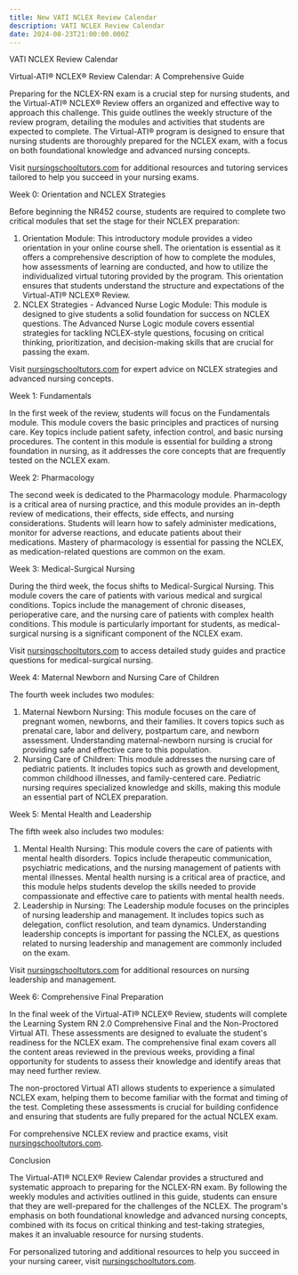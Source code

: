 ```yaml
---
title: New VATI NCLEX Review Calendar
description: VATI NCLEX Review Calendar
date: 2024-08-23T21:00:00.000Z
---
```


VATI NCLEX Review Calendar

Virtual-ATI® NCLEX® Review Calendar: A Comprehensive Guide

Preparing for the NCLEX-RN exam is a crucial step for nursing students, and the Virtual-ATI® NCLEX® Review offers an organized and effective way to approach this challenge. This guide outlines the weekly structure of the review program, detailing the modules and activities that students are expected to complete. The Virtual-ATI® program is designed to ensure that nursing students are thoroughly prepared for the NCLEX exam, with a focus on both foundational knowledge and advanced nursing concepts.

Visit [nursingschooltutors.com](https://nursingschooltutors.com/) for additional resources and tutoring services tailored to help you succeed in your nursing exams.

Week 0: Orientation and NCLEX Strategies

Before beginning the NR452 course, students are required to complete two critical modules that set the stage for their NCLEX preparation:

1. Orientation Module: This introductory module provides a video orientation in your online course shell. The orientation is essential as it offers a comprehensive description of how to complete the modules, how assessments of learning are conducted, and how to utilize the individualized virtual tutoring provided by the program. This orientation ensures that students understand the structure and expectations of the Virtual-ATI® NCLEX® Review.
2. NCLEX Strategies - Advanced Nurse Logic Module: This module is designed to give students a solid foundation for success on NCLEX questions. The Advanced Nurse Logic module covers essential strategies for tackling NCLEX-style questions, focusing on critical thinking, prioritization, and decision-making skills that are crucial for passing the exam.

Visit [nursingschooltutors.com](https://nursingschooltutors.com/) for expert advice on NCLEX strategies and advanced nursing concepts.

Week 1: Fundamentals

In the first week of the review, students will focus on the Fundamentals module. This module covers the basic principles and practices of nursing care. Key topics include patient safety, infection control, and basic nursing procedures. The content in this module is essential for building a strong foundation in nursing, as it addresses the core concepts that are frequently tested on the NCLEX exam.

Week 2: Pharmacology

The second week is dedicated to the Pharmacology module. Pharmacology is a critical area of nursing practice, and this module provides an in-depth review of medications, their effects, side effects, and nursing considerations. Students will learn how to safely administer medications, monitor for adverse reactions, and educate patients about their medications. Mastery of pharmacology is essential for passing the NCLEX, as medication-related questions are common on the exam.

Week 3: Medical-Surgical Nursing

During the third week, the focus shifts to Medical-Surgical Nursing. This module covers the care of patients with various medical and surgical conditions. Topics include the management of chronic diseases, perioperative care, and the nursing care of patients with complex health conditions. This module is particularly important for students, as medical-surgical nursing is a significant component of the NCLEX exam.

Visit [nursingschooltutors.com](https://nursingschooltutors.com/) to access detailed study guides and practice questions for medical-surgical nursing.

Week 4: Maternal Newborn and Nursing Care of Children

The fourth week includes two modules:

1. Maternal Newborn Nursing: This module focuses on the care of pregnant women, newborns, and their families. It covers topics such as prenatal care, labor and delivery, postpartum care, and newborn assessment. Understanding maternal-newborn nursing is crucial for providing safe and effective care to this population.
2. Nursing Care of Children: This module addresses the nursing care of pediatric patients. It includes topics such as growth and development, common childhood illnesses, and family-centered care. Pediatric nursing requires specialized knowledge and skills, making this module an essential part of NCLEX preparation.

Week 5: Mental Health and Leadership

The fifth week also includes two modules:

1. Mental Health Nursing: This module covers the care of patients with mental health disorders. Topics include therapeutic communication, psychiatric medications, and the nursing management of patients with mental illnesses. Mental health nursing is a critical area of practice, and this module helps students develop the skills needed to provide compassionate and effective care to patients with mental health needs.
2. Leadership in Nursing: The Leadership module focuses on the principles of nursing leadership and management. It includes topics such as delegation, conflict resolution, and team dynamics. Understanding leadership concepts is important for passing the NCLEX, as questions related to nursing leadership and management are commonly included on the exam.

Visit [nursingschooltutors.com](https://nursingschooltutors.com/) for additional resources on nursing leadership and management.

Week 6: Comprehensive Final Preparation

In the final week of the Virtual-ATI® NCLEX® Review, students will complete the Learning System RN 2.0 Comprehensive Final and the Non-Proctored Virtual ATI. These assessments are designed to evaluate the student's readiness for the NCLEX exam. The comprehensive final exam covers all the content areas reviewed in the previous weeks, providing a final opportunity for students to assess their knowledge and identify areas that may need further review.

The non-proctored Virtual ATI allows students to experience a simulated NCLEX exam, helping them to become familiar with the format and timing of the test. Completing these assessments is crucial for building confidence and ensuring that students are fully prepared for the actual NCLEX exam.

For comprehensive NCLEX review and practice exams, visit [nursingschooltutors.com](https://nursingschooltutors.com/).

Conclusion

The Virtual-ATI® NCLEX® Review Calendar provides a structured and systematic approach to preparing for the NCLEX-RN exam. By following the weekly modules and activities outlined in this guide, students can ensure that they are well-prepared for the challenges of the NCLEX. The program's emphasis on both foundational knowledge and advanced nursing concepts, combined with its focus on critical thinking and test-taking strategies, makes it an invaluable resource for nursing students.

For personalized tutoring and additional resources to help you succeed in your nursing career, visit [nursingschooltutors.com](https://nursingschooltutors.com/).
